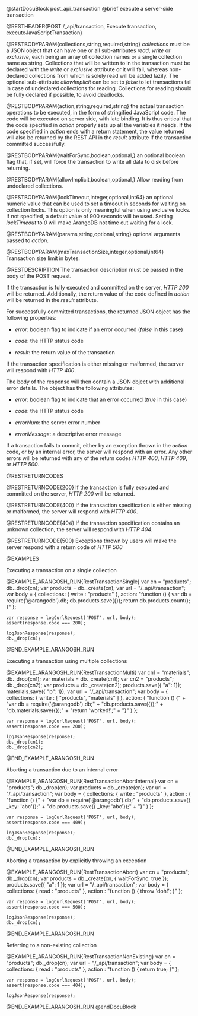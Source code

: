 
@startDocuBlock post_api_transaction
@brief execute a server-side transaction

@RESTHEADER{POST /_api/transaction, Execute transaction, executeJavaScriptTransaction}

@RESTBODYPARAM{collections,string,required,string}
*collections* must be a JSON object that can have one or all sub-attributes
*read*, *write* or *exclusive*, each being an array of collection names or a
single collection name as string. Collections that will be written to in the
transaction must be declared with the *write* or *exclusive* attribute or it
will fail, whereas non-declared collections from which is solely read will be
added lazily. The optional sub-attribute *allowImplicit* can be set to *false*
to let transactions fail in case of undeclared collections for reading.
Collections for reading should be fully declared if possible, to avoid
deadlocks.

@RESTBODYPARAM{action,string,required,string}
the actual transaction operations to be executed, in the
form of stringified JavaScript code. The code will be executed on server
side, with late binding. It is thus critical that the code specified in
*action* properly sets up all the variables it needs.
If the code specified in *action* ends with a return statement, the
value returned will also be returned by the REST API in the *result*
attribute if the transaction committed successfully.

@RESTBODYPARAM{waitForSync,boolean,optional,}
an optional boolean flag that, if set, will force the
transaction to write all data to disk before returning.

@RESTBODYPARAM{allowImplicit,boolean,optional,}
Allow reading from undeclared collections.

@RESTBODYPARAM{lockTimeout,integer,optional,int64}
an optional numeric value that can be used to set a
timeout in seconds for waiting on collection locks. This option is only
meaningful when using exclusive locks. If not specified, a default value of
900 seconds will be used. Setting *lockTimeout* to *0* will make ArangoDB
not time out waiting for a lock.

@RESTBODYPARAM{params,string,optional,string}
optional arguments passed to *action*.

@RESTBODYPARAM{maxTransactionSize,integer,optional,int64}
Transaction size limit in bytes.

@RESTDESCRIPTION
The transaction description must be passed in the body of the POST request.

If the transaction is fully executed and committed on the server,
*HTTP 200* will be returned. Additionally, the return value of the
code defined in *action* will be returned in the *result* attribute.

For successfully committed transactions, the returned JSON object has the
following properties:

- *error*: boolean flag to indicate if an error occurred (*false*
  in this case)

- *code*: the HTTP status code

- *result*: the return value of the transaction

If the transaction specification is either missing or malformed, the server
will respond with *HTTP 400*.

The body of the response will then contain a JSON object with additional error
details. The object has the following attributes:

- *error*: boolean flag to indicate that an error occurred (*true* in this case)

- *code*: the HTTP status code

- *errorNum*: the server error number

- *errorMessage*: a descriptive error message

If a transaction fails to commit, either by an exception thrown in the
*action* code, or by an internal error, the server will respond with
an error.
Any other errors will be returned with any of the return codes
*HTTP 400*, *HTTP 409*, or *HTTP 500*.

@RESTRETURNCODES

@RESTRETURNCODE{200}
If the transaction is fully executed and committed on the server,
*HTTP 200* will be returned.

@RESTRETURNCODE{400}
If the transaction specification is either missing or malformed, the server
will respond with *HTTP 400*.

@RESTRETURNCODE{404}
If the transaction specification contains an unknown collection, the server
will respond with *HTTP 404*.

@RESTRETURNCODE{500}
Exceptions thrown by users will make the server respond with a return code of
*HTTP 500*

@EXAMPLES

Executing a transaction on a single collection

@EXAMPLE_ARANGOSH_RUN{RestTransactionSingle}
    var cn = "products";
    db._drop(cn);
    var products = db._create(cn);
    var url = "/_api/transaction";
    var body = {
      collections: {
        write : "products"
      },
      action: "function () { var db = require('@arangodb').db; db.products.save({});  return db.products.count(); }"
    };

    var response = logCurlRequest('POST', url, body);
    assert(response.code === 200);

    logJsonResponse(response);
    db._drop(cn);
@END_EXAMPLE_ARANGOSH_RUN

Executing a transaction using multiple collections

@EXAMPLE_ARANGOSH_RUN{RestTransactionMulti}
    var cn1 = "materials";
    db._drop(cn1);
    var materials = db._create(cn1);
    var cn2 = "products";
    db._drop(cn2);
    var products = db._create(cn2);
    products.save({ "a": 1});
    materials.save({ "b": 1});
    var url = "/_api/transaction";
    var body = {
      collections: {
        write : [ "products", "materials" ]
      },
      action: (
        "function () {" +
        "var db = require('@arangodb').db;" +
        "db.products.save({});" +
        "db.materials.save({});" +
        "return 'worked!';" +
        "}"
      )
    };

    var response = logCurlRequest('POST', url, body);
    assert(response.code === 200);

    logJsonResponse(response);
    db._drop(cn1);
    db._drop(cn2);
@END_EXAMPLE_ARANGOSH_RUN

Aborting a transaction due to an internal error

@EXAMPLE_ARANGOSH_RUN{RestTransactionAbortInternal}
    var cn = "products";
    db._drop(cn);
    var products = db._create(cn);
    var url = "/_api/transaction";
    var body = {
      collections: {
        write : "products"
      },
      action : (
        "function () {" +
        "var db = require('@arangodb').db;" +
        "db.products.save({ _key: 'abc'});" +
        "db.products.save({ _key: 'abc'});" +
        "}"
      )
    };

    var response = logCurlRequest('POST', url, body);
    assert(response.code === 409);

    logJsonResponse(response);
    db._drop(cn);
@END_EXAMPLE_ARANGOSH_RUN

Aborting a transaction by explicitly throwing an exception

@EXAMPLE_ARANGOSH_RUN{RestTransactionAbort}
    var cn = "products";
    db._drop(cn);
    var products = db._create(cn, { waitForSync: true });
    products.save({ "a": 1 });
    var url = "/_api/transaction";
    var body = {
      collections: {
        read : "products"
      },
      action : "function () { throw 'doh!'; }"
    };

    var response = logCurlRequest('POST', url, body);
    assert(response.code === 500);

    logJsonResponse(response);
    db._drop(cn);
@END_EXAMPLE_ARANGOSH_RUN

Referring to a non-existing collection

@EXAMPLE_ARANGOSH_RUN{RestTransactionNonExisting}
    var cn = "products";
    db._drop(cn);
    var url = "/_api/transaction";
    var body = {
      collections: {
        read : "products"
      },
      action : "function () { return true; }"
    };

    var response = logCurlRequest('POST', url, body);
    assert(response.code === 404);

    logJsonResponse(response);
@END_EXAMPLE_ARANGOSH_RUN
@endDocuBlock
